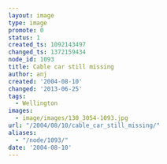```yaml
---
layout: image
type: image
promote: 0
status: 1
created_ts: 1092143497
changed_ts: 1372159434
node_id: 1093
title: Cable car still missing
author: anj
created: '2004-08-10'
changed: '2013-06-25'
tags:
  - Wellington
images:
  - image/images/130_3054-1093.jpg
url: "/2004/08/10/cable_car_still_missing/"
aliases:
  - "/node/1093/"
date: '2004-08-10'
---
```



